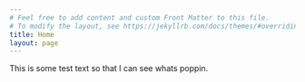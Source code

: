 ```yaml
---
# Feel free to add content and custom Front Matter to this file.
# To modify the layout, see https://jekyllrb.com/docs/themes/#overriding-theme-defaults
title: Home
layout: page
---
```

This is some test text so that I can see whats poppin. 

<style>
.intro-header .page-heading h1{
	font-size: 1.5rem;
}
</style>
